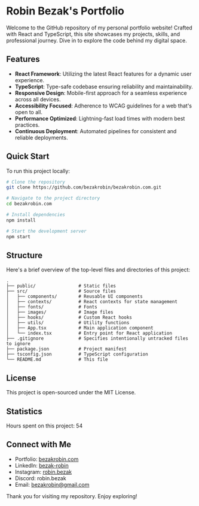 # Robin Bezak's Portfolio

Welcome to the GitHub repository of my personal portfolio website! Crafted with React and TypeScript, this site showcases my projects, skills, and professional journey. Dive in to explore the code behind my digital space.

## Features

- **React Framework**: Utilizing the latest React features for a dynamic user experience.
- **TypeScript**: Type-safe codebase ensuring reliability and maintainability.
- **Responsive Design**: Mobile-first approach for a seamless experience across all devices.
- **Accessibility Focused**: Adherence to WCAG guidelines for a web that's open to all.
- **Performance Optimized**: Lightning-fast load times with modern best practices.
- **Continuous Deployment**: Automated pipelines for consistent and reliable deployments.

## Quick Start

To run this project locally:

```bash
# Clone the repository
git clone https://github.com/bezakrobin/bezakrobin.com.git

# Navigate to the project directory
cd bezakrobin.com

# Install dependencies
npm install

# Start the development server
npm start
```

## Structure
Here's a brief overview of the top-level files and directories of this project:

```plaintext
.
├── public/                # Static files
├── src/                   # Source files
│   ├── components/        # Reusable UI components
│   ├── contexts/          # React contexts for state management
│   ├── fonts/             # Fonts
│   ├── images/            # Image files
│   ├── hooks/             # Custom React hooks
│   ├── utils/             # Utility functions
│   ├── App.tsx            # Main application component
│   └── index.tsx          # Entry point for React application
├── .gitignore             # Specifies intentionally untracked files to ignore
├── package.json           # Project manifest
├── tsconfig.json          # TypeScript configuration
└── README.md              # This file
```

## License
This project is open-sourced under the MIT License.

## Statistics
Hours spent on this project: 54

## Connect with Me
- Portfolio: [bezakrobin.com](https://bezak-robin-portfolio-website.onrender.com/)
- LinkedIn: [bezak-robin](https://www.linkedin.com/in/bezak-robin/)
- Instagram: [robin.bezak](https://www.instagram.com/robin.bezak/)
- Discord: robin.bezak
- Email: bezakrobin@gmail.com


Thank you for visiting my repository. Enjoy exploring!